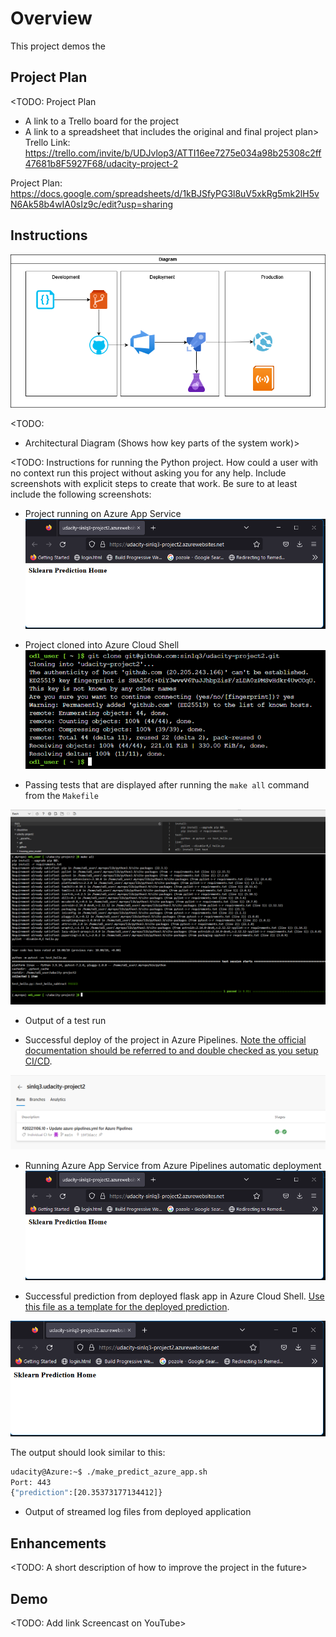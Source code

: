 # Overview

This project demos the 

## Project Plan
<TODO: Project Plan



* A link to a Trello board for the project
* A link to a spreadsheet that includes the original and final project plan>
Trello Link: https://trello.com/invite/b/UDJvlop3/ATTI16ee7275e034a98b25308c2ff47681b8F5927F68/udacity-project-2

Project Plan: https://docs.google.com/spreadsheets/d/1kBJSfyPG3l8uV5xkRg5mk2lH5vN6Ak58b4wIA0sIz9c/edit?usp=sharing

## Instructions

![Architectural Diagram](./diagram.png "Architectural Diagram")


<TODO:  
* Architectural Diagram (Shows how key parts of the system work)>

<TODO:  Instructions for running the Python project.  How could a user with no context run this project without asking you for any help.  Include screenshots with explicit steps to create that work. Be sure to at least include the following screenshots:

* Project running on Azure App Service
![Project running on Azure App Service](./azure-webapp.png "Project running on Azure App Service")


* Project cloned into Azure Cloud Shell
![Project cloned into Azure Cloud Shell](./git-clone.png "Project cloned into Azure Cloud Shell")

* Passing tests that are displayed after running the `make all` command from the `Makefile`

![Makefile](./make_all.png "Makefile")
* Output of a test run

* Successful deploy of the project in Azure Pipelines.  [Note the official documentation should be referred to and double checked as you setup CI/CD](https://docs.microsoft.com/en-us/azure/devops/pipelines/ecosystems/python-webapp?view=azure-devops).

![Successful deploy of the project in Azure Pipelines](./pipe-line-run.png "Successful deploy of the project in Azure Pipelines")

* Running Azure App Service from Azure Pipelines automatic deployment
![Project running on Azure App Service](./azure-webapp.png "Project running on Azure App Service")

* Successful prediction from deployed flask app in Azure Cloud Shell.  [Use this file as a template for the deployed prediction](https://github.com/udacity/nd082-Azure-Cloud-DevOps-Starter-Code/blob/master/C2-AgileDevelopmentwithAzure/project/starter_files/flask-sklearn/make_predict_azure_app.sh).

![Project running on Azure App Service](./azure-webapp.png "Project running on Azure App Service")

The output should look similar to this:

```bash
udacity@Azure:~$ ./make_predict_azure_app.sh
Port: 443
{"prediction":[20.35373177134412]}
```

* Output of streamed log files from deployed application

> 

## Enhancements

<TODO: A short description of how to improve the project in the future>

## Demo 

<TODO: Add link Screencast on YouTube>


